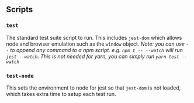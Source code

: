 ## Scripts

### `test`

The standard test suite script to run. This includes `jest-dom` which allows node and browser emulation such as the `window` object.
_Note: you can use `--` to append any command to a npm script. e.g. `npm t -- --watch` will run `jest --watch`. This is not needed for yarn, you can simply run `yarn test --watch`_

### `test-node`

This sets the environment to node for jest so that `jest-dom` is not loaded, which takes extra time to setup each test run.
